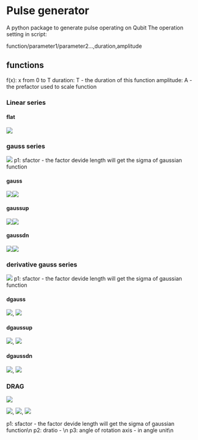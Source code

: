 # Pulse generator
A python package to generate pulse operating on Qubit 
The operation setting in script:

function/parameter1/parameter2...,duration,amplitude
## functions
f(x): x from 0 to T
duration: T - the duration of this function
amplitude: A - the prefactor used to scale function 
### Linear series
#### flat
<img src="https://render.githubusercontent.com/render/math?math=f(x)=A">

### gauss series
<img src="https://render.githubusercontent.com/render/math?math=f(x) = Ae^{-\frac{1}{2}(\frac{x-x_0}{\sigma})^2}">
p1: sfactor - the factor devide length will get the sigma of gaussian function

####  gauss

<img src="https://render.githubusercontent.com/render/math?math=\sigma = \frac{T}{sfactor}"><img src="https://render.githubusercontent.com/render/math?math=x_0 = \frac{T}{2}">

#### gaussup

<img src="https://render.githubusercontent.com/render/math?math=\sigma = \frac{2T}{sfactor}"><img src="https://render.githubusercontent.com/render/math?math=x_0 = T">

#### gaussdn

<img src="https://render.githubusercontent.com/render/math?math=\sigma = \frac{2T}{sfactor}"><img src="https://render.githubusercontent.com/render/math?math=x_0 = 0">


### derivative gauss series
<img src="https://render.githubusercontent.com/render/math?math=f(x) = A\frac{(x-x0)}{\sigma^2}e^{-\frac{1}{2}(\frac{x-x_0}{\sigma})^2 })">
p1: sfactor - the factor devide length will get the sigma of gaussian function

#### dgauss

<img src="https://render.githubusercontent.com/render/math?math=\sigma = \frac{T}{sfactor}">, <img src="https://render.githubusercontent.com/render/math?math=x_0 = \frac{T}{2}">

#### dgaussup

<img src="https://render.githubusercontent.com/render/math?math=\sigma = \frac{2T}{sfactor}">, <img src="https://render.githubusercontent.com/render/math?math=x_0 = T">

#### dgaussdn

<img src="https://render.githubusercontent.com/render/math?math=\sigma = \frac{2T}{sfactor}">, <img src="https://render.githubusercontent.com/render/math?math=x_0 = 0">


### DRAG

<img src="https://render.githubusercontent.com/render/math?math=f(x) = e^{i\theta }(Ae^{-\frac{1}{2}(\frac{x-x_0}{\sigma})^2} + i B\frac{(x-x0)}{\sigma^2}e^{-\frac{1}{2}(\frac{x-x_0}{\sigma})^2 })">

<img src="https://render.githubusercontent.com/render/math?math=\sigma = \frac{T}{sfactor}">, <img src="https://render.githubusercontent.com/render/math?math=x_0 = \frac{T}{2}">, <img src="https://render.githubusercontent.com/render/math?math=B = A\times dratio">

p1: sfactor - the factor devide length will get the sigma of gaussian function\n
p2: dratio - \n
p3: angle of rotation axis - in angle unit\n

